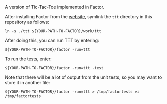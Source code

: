 A version of Tic-Tac-Toe implemented in Factor.

After installing Factor from the [website](http://factorcode.org/), symlink the `ttt` directory in this repository as follows:

`ln -s ./ttt ${YOUR-PATH-TO-FACTOR}/work/ttt`

After doing this, you can run TTT by entering:

`${YOUR-PATH-TO-FACTOR}/factor -run=ttt`

To run the tests, enter:

`${YOUR-PATH-TO-FACTOR}/factor -run=ttt -test`

Note that there will be a lot of output from the unit tests, so you may want to store it in another file:

`${YOUR-PATH-TO-FACTOR}/factor -run=ttt > /tmp/factortests
vi /tmp/factortests`
